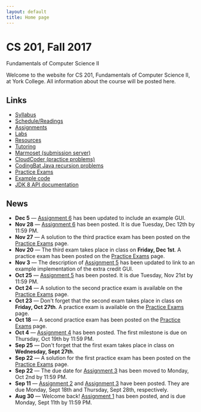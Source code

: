 ```yaml
---
layout: default
title: Home page
---
```


# CS 201, Fall 2017

<div id="subtitle">Fundamentals of Computer Science II</div>

Welcome to the website for CS 201, Fundamentals of Computer Science II, at York College.  All information about the course will be posted here.

## Links

* [Syllabus](syllabus.html)
* [Schedule/Readings](schedule.html)
* [Assignments](assign/index.html)
* [Labs](labs/index.html)
* [Resources](resources/index.html)
* [Tutoring](tutoring.html)
* [Marmoset (submission server)](https://cs.ycp.edu/marmoset)
* [CloudCoder (practice problems)](https://cs.ycp.edu/cloudcoder)
* [CodingBat Java recursion problems](http://codingbat.com/java/Recursion-1)
* [Practice Exams](practice/index.html)
* [Example code](examples/index.html)
* [JDK 8 API documentation](https://docs.oracle.com/javase/8/docs/api/)

## News

* **Dec 5** &mdash; [Assignment 6](assign/assign06.html) has been updated to include an example GUI.
* **Nov 28** &mdash; [Assignment 6](assign/assign06.html) has been posted.  It is due Tuesday, Dec 12th by 11:59 PM.
* **Nov 27** &mdash; A solution to the third practice exam has been posted on the [Practice Exams](practice/index.html) page.
* **Nov 20** &mdash; The third exam takes place in class on **Friday, Dec 1st**.  A practice exam has been posted on the [Practice Exams](practice/index.html) page.
* **Nov 3** &mdash; The description of [Assignment 5](assign/assign05.html) has been updated to link to an example implementation of the extra credit GUI.
* **Oct 25** &mdash; [Assignment 5](assign/assign05.html) has been posted.  It is due Tuesday, Nov 21st by 11:59 PM.
* **Oct 24** &mdash; A solution to the second practice exam is available on the [Practice Exams](practice/index.html) page.
* **Oct 23** &mdash; Don't forget that the second exam takes place in class on **Friday, Oct 27th**.  A practice exam is available on the [Practice Exams](practice/index.html) page.
* **Oct 18** &mdash; A second practice exam has been posted on the [Practice Exams](practice/index.html) page.
* **Oct 4** &mdash; [Assignment 4](assign/assign04.html) has been posted.  The first milestone is due on Thursday, Oct 19th by 11:59 PM.
* **Sep 25** &mdash; Don't forget that the first exam takes place in class on **Wednesday, Sept 27th**.
* **Sep 22** &mdash; A solution for the first practice exam has been posted on the [Practice Exams](practice/index.html) page.
* **Sep 22** &mdash; The due date for [Assignment 3](assign/assign03.html) has been moved to Monday, Oct 2nd by 11:59 PM.
* **Sep 11** &mdash; [Assignment 2](assign/assign02.html) and [Assignment 3](assign/assign03.html) have been posted. They are due Monday, Sept 18th and Thursday, Sept 28th, respectively.
* **Aug 30** &mdash; Welcome back!  [Assignment 1](assign/assign01.html) has been posted, and is due Monday, Sept 11th by 11:59 PM.
